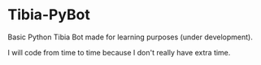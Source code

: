 # Tibia-PyBot

Basic Python Tibia Bot made for learning purposes (under development).

I will code from time to time because I don't really have extra time.
